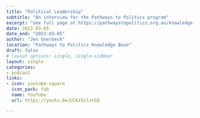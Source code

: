```yaml
---
title: "Political Leadership"
subtitle: "An interview for the Pathways to Politics program"
excerpt: "See full page at https://pathwaystopolitics.org.au/knowledge-hub/on-power-and-influencing-a-conversation-with-associate-professor-jen-overbeck/"
date: 2022-03-05
date_end: "2022-03-05"
author: "Jen Overbeck"
location: "Pathways to Politics Knowledge Base"
draft: false
# layout options: single, single-sidebar
layout: single
categories:
- podcast
links:
- icon: youtube-square
  icon_pack: fab
  name: YouTube
  url: https://youtu.be/UlKz5clxtGQ

---
```



